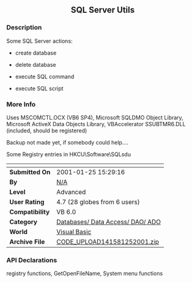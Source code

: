 ﻿<div align="center">

## SQL Server Utils


</div>

### Description

Some SQL Server actions:

- create database

- delete database

- execute SQL command

- execute SQL script
 
### More Info
 
Uses MSCOMCTL.OCX (VB6 SP4), Microsoft SQLDMO Object Library, Microsoft ActiveX Data Objects Library, VBAccelerator SSUBTMR6.DLL (included, should be registered)

Backup not made yet, if somebody could help....

Some Registry entries in HKCU\Software\SQLsdu


<span>             |<span>
---                |---
**Submitted On**   |2001-01-25 15:29:16
**By**             |[N/A](https://github.com/Planet-Source-Code/PSCIndex/blob/master/ByAuthor/empty.md)
**Level**          |Advanced
**User Rating**    |4.7 (28 globes from 6 users)
**Compatibility**  |VB 6\.0
**Category**       |[Databases/ Data Access/ DAO/ ADO](https://github.com/Planet-Source-Code/PSCIndex/blob/master/ByCategory/databases-data-access-dao-ado__1-6.md)
**World**          |[Visual Basic](https://github.com/Planet-Source-Code/PSCIndex/blob/master/ByWorld/visual-basic.md)
**Archive File**   |[CODE\_UPLOAD141581252001\.zip](https://github.com/Planet-Source-Code/sql-server-utils__1-14711/archive/master.zip)

### API Declarations

registry functions, GetOpenFileName, System menu functions





